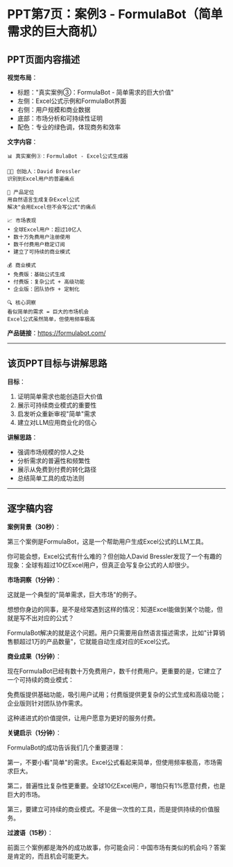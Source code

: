 # PPT第7页：案例3 - FormulaBot（简单需求的巨大商机）

## PPT页面内容描述

**视觉布局**：
- 标题："真实案例③：FormulaBot - 简单需求的巨大价值"
- 左侧：Excel公式示例和FormulaBot界面
- 右侧：用户规模和商业数据
- 底部：市场分析和可持续性证明
- 配色：专业的绿色调，体现商务和效率

**文字内容**：
```
📊 真实案例③：FormulaBot - Excel公式生成器

👨‍💼 创始人：David Bressler
识别到Excel用户的普遍痛点

🎯 产品定位
用自然语言生成复杂Excel公式
解决"会用Excel但不会写公式"的痛点

📈 市场表现
• 全球Excel用户：超过10亿人
• 数十万免费用户注册使用
• 数千付费用户稳定订阅
• 建立了可持续的商业模式

💰 商业模式
• 免费版：基础公式生成
• 付费版：复杂公式 + 高级功能
• 企业版：团队协作 + 定制化

🔍 核心洞察
看似简单的需求 = 巨大的市场机会
Excel公式虽然简单，但使用频率极高
```

**产品链接**：https://formulabot.com/

---

## 该页PPT目标与讲解思路

**目标**：
1. 证明简单需求也能创造巨大价值
2. 展示可持续商业模式的重要性
3. 启发听众重新审视"简单"需求
4. 建立对LLM应用商业化的信心

**讲解思路**：
- 强调市场规模的惊人之处
- 分析需求的普遍性和频繁性
- 展示从免费到付费的转化路径
- 总结简单工具的成功法则

---

## 逐字稿内容

**案例背景（30秒）**：

第三个案例是FormulaBot，这是一个帮助用户生成Excel公式的LLM工具。

你可能会想，Excel公式有什么难的？但创始人David Bressler发现了一个有趣的现象：全球有超过10亿Excel用户，但真正会写复杂公式的人却很少。

**市场洞察（1分钟）**：

这就是一个典型的"简单需求，巨大市场"的例子。

想想你身边的同事，是不是经常遇到这样的情况：知道Excel能做到某个功能，但就是写不出对应的公式？

FormulaBot解决的就是这个问题。用户只需要用自然语言描述需求，比如"计算销售额超过1万的产品数量"，它就能自动生成对应的Excel公式。

**商业成果（1分钟）**：

现在FormulaBot已经有数十万免费用户，数千付费用户。更重要的是，它建立了一个可持续的商业模式：

免费版提供基础功能，吸引用户试用；付费版提供更复杂的公式生成和高级功能；企业版则针对团队协作需求。

这种递进式的价值提供，让用户愿意为更好的服务付费。

**关键启示（1分钟）**：

FormulaBot的成功告诉我们几个重要道理：

第一，不要小看"简单"的需求。Excel公式看起来简单，但使用频率极高，市场需求巨大。

第二，普遍性比复杂性更重要。全球10亿Excel用户，哪怕只有1%愿意付费，也是巨大的市场。

第三，要建立可持续的商业模式。不是做一次性的工具，而是提供持续的价值服务。

**过渡语（15秒）**：

前面三个案例都是海外的成功故事，你可能会问：中国市场有类似的机会吗？答案是肯定的，而且机会可能更大。 